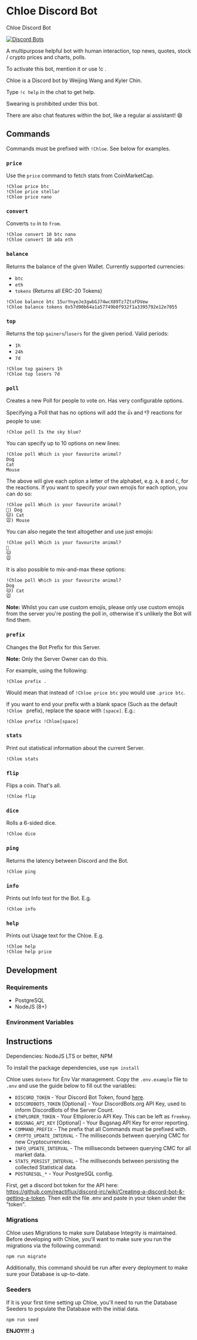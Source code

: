 # Chloe Discord Bot
Chloe Discord Bot

[![Discord Bots](https://discordbots.org/api/widget/460663266541043712.svg)](https://discordbots.org/bot/460663266541043712)

A multipurpose helpful bot with human interaction, top news, quotes, stock / crypto prices and charts, polls.

To activate this bot, mention it or use !c .

Chloe is a Discord bot by Weijing Wang and Kyler Chin.

Type ```!c help``` in the chat to get help.

Swearing is prohibited under this bot.

There are also chat features within the bot, like a regular ai assistant! 😄

## Commands

Commands must be prefixed with `!Chloe`. See below for examples.

### `price`

Use the `price` command to fetch stats from CoinMarketCap.

```
!Chloe price btc
!Chloe price stellar
!Chloe price nano
```

### `convert`

Converts `to` in to `from`.

```
!Chloe convert 10 btc nano
!Chloe convert 10 ada eth
```

### `balance`

Returns the balance of the given Wallet. Currently supported currencies:

- `btc`
- `eth`
- `tokens` (Returns all ERC-20 Tokens)

```
!Chloe balance btc 15urYnyeJe3gwbGJ74wcX89Tz7ZtsFDVew
!Chloe balance tokens 0x57d90b64a1a57749b0f932f1a3395792e12e7055
```

### `top`

Returns the top `gainers`/`losers` for the given period. Valid periods:

- `1h`
- `24h`
- `7d`

```
!Chloe top gainers 1h
!Chloe top losers 7d
```

### `poll`

Creates a new Poll for people to vote on. Has very configurable options.

Specifying a Poll that has no options will add the 👍 and 👎 reactions for people to use:

```
!Chloe poll Is the sky blue?
```

You can specify up to 10 options on new lines:

```
!Chloe poll Which is your favourite animal?
Dog
Cat
Mouse
```

The above will give each option a letter of the alphabet, e.g. `A`, `B` and `C`, for the reactions. If you want to specify your own emojis for each option, you can do so:

```
!Chloe poll Which is your favourite animal?
🐶) Dog
🐱) Cat
🐭) Mouse
```

You can also negate the text altogether and use just emojis:

```
!Chloe poll Which is your favourite animal?
🐶
🐱
🐭
```

It is also possible to mix-and-max these options:

```
!Chloe poll Which is your favourite animal?
Dog
🐱) Cat
🐭
```

**Note:** Whilst you can use custom emojis, please only use custom emojis from the server you're posting the poll in, otherwise it's unlikely the Bot will find them.

### `prefix`

Changes the Bot Prefix for this Server.

**Note:** Only the Server Owner can do this.

For example, using the following:

```
!Chloe prefix .
```

Would mean that instead of `!Chloe price btc` you would use `.price btc`.

If you want to end your prefix with a blank space (Such as the default `!Chloe ` prefix), replace the space with `[space]`. E.g.:

```
!Chloe prefix !Chloe[space]
```

### `stats`

Print out statistical information about the current Server.

```
!Chloe stats
```

### `flip`

Flips a coin. That's all.

```
!Chloe flip
```

### `dice`

Rolls a 6-sided dice.

```
!Chloe dice
```

### `ping`

Returns the latency between Discord and the Bot.

```
!Chloe ping
```

### `info`

Prints out Info text for the Bot. E.g.

```
!Chloe info
```

### `help`

Prints out Usage text for the Chloe. E.g.

```
!Chloe help
!Chloe help price
```

## Development

### Requirements

- PostgreSQL
- NodeJS (8+)

### Environment Variables

## Instructions

Dependencies: NodeJS LTS or better, NPM

To install the package dependencies, use ```npm install```

Chloe uses `dotenv` for Env Var management. Copy the `.env.example` file to `.env` and use the guide below to fill out the variables:

- `DISCORD_TOKEN` - Your Discord Bot Token, found [here](https://discordapp.com/developers/applications/me).
- `DISCORDBOTS_TOKEN` [Optional] - Your DiscordBots.org API Key, used to inform DiscordBots of the Server Count.
- `ETHPLORER_TOKEN` - Your Ethplorer.io API Key. This can be left as `freekey`.
- `BUGSNAG_API_KEY` [Optional] - Your Bugsnag API Key for error reporting.
- `COMMAND_PREFIX` - The prefix that all Commands must be prefixed with.
- `CRYPTO_UPDATE_INTERVAL` - The milliseconds between querying CMC for new Cryptocurrencies.
- `INFO_UPDATE_INTERVAL` - The milliseconds between querying CMC for all market data.
- `STATS_PERSIST_INTERVAL` - The milliseconds between persisting the collected Statistical data.
- `POSTGRESQL_*` - Your PostgreSQL config.

First, get a discord bot token for the API here: https://github.com/reactiflux/discord-irc/wiki/Creating-a-discord-bot-&-getting-a-token. Then edit the file .env and paste in your token under the "token".

### Migrations

Chloe uses Migrations to make sure Database Integrity is maintained. Before developing with Chloe, you'll want to make sure you run the migrations via the following command:

```
npm run migrate
```

Additionally, this command should be run after every deployment to make sure your Database is up-to-date.

### Seeders

If it is your first time setting up Chloe, you'll need to run the Database Seeders to populate the Database with the initial data.

```
npm run seed
```

**ENJOY!!! :)**
